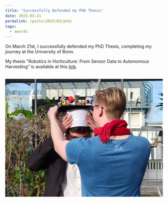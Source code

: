 ```yaml
---
title: 'Successfully Defended my PhD Thesis'
date: 2025-03-21
permalink: /posts/2025/03/phd/
tags:
  - awards
---
```


On March 21st, I successfully defended my PhD Thesis, completing my journey at the University of Bonn. 

My thesis "Robotics in Horticulture: From Sensor Data to Autonomous Harvesting" is available at this <a href="https://bonndoc.ulb.uni-bonn.de/xmlui/handle/20.500.11811/13004">link</a>.

<br/><img src='/images/phd.jpg'>